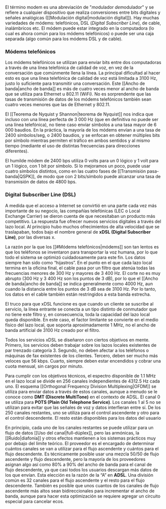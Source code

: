 El término modem es una abreviación de "*mo*dulador *dem*odulador" y se refiere a cualquier dispositivo que realiza conversiones entre bits digitales y señales analógicas ([[Modulación digital|modulación digital]]). Hay muchas variedades de módems: telefónicos, DSL (*Digital Subscriber Line*), de cable, inalámbricos etc. El módem puede estar integrado en la computadora (lo cual es ahora común para los módems telefónicos) o puede ser una caja separada (algo común para los módems DSL y de cable).

### Módems telefónicos
Los módems telefónicos se utilizan para enviar bits entre dos computadoras a través de una línea telefónica de calidad de voz, en vez de la conversación que comúnmente llena la línea. La principal dificultad al hacer esto es que una línea telefónica de calidad de voz está limitada a 3100 Hz, justo lo suficiente para transmitir una conversación. Este [[Ancho de banda|ancho de banda]] es más de cuatro veces menor al ancho de banda que se utiliza para Ethernet u 802.11 (WiFi). No es sorprendente que las tasas de transmisión de datos de los módems telefónicos también sean cuatro veces menores que las de Ethernet y 802.11.

El [[Teorema de Nyquist y Shannon|teorema de Nyquist]] nos indica que incluso con una línea perfecta de 3 000 Hz (que en definitiva no puede ser una línea telefónica), no tiene caso enviar símbolos a una tasa mayor de 6 000 baudios. En la práctica, la mayoría de los módems envían a una tasa de 2400 símbolos/seg, o 2400 baudios, y se enfocan en obtener múltiples bits por símbolo mientras permiten el tráfico en ambos sentidos y al mismo tiempo (mediante el uso de distintas frecuencias para direcciones diferentes).

El humilde módem de 2400 bps utiliza 0 volts para un 0 lógico y 1 volt para un 1 lógico, con 1 bit por símbolo. Si lo mejoramos un poco, puede usar cuatro símbolos distintos, como en las cuatro fases de [[Transmisión pasa-banda|QSPK]], de modo que con 2 bits/símbolo puede alcanzar una tasa de transmisión de datos de 4800 bps.

### Digital Subscriber Line (DSL)
A medida que el acceso a Internet se convirtió en una parte cada vez más importante de su negocio, las compañías telefónicas (LEC o Local Exchange Carrier) se dieron cuenta de que necesitaban un producto más competitivo. La respuesta fue ofrecer nuevos servicios digitales a través del lazo local. Al principio hubo muchos ofrecimientos de alta velocidad que se traslapaban, todos bajo el nombre general de **xDSL (Digital Subscriber Line)**, por las diversas x.

La razón por la que los [[#Módems telefónicos|módems]] son tan lentos es que los teléfonos se inventaron para transportar la voz humana, por lo que todo el sistema se optimizó cuidadosamente para este fin. Los datos siempre han sido como “hijastros”. En el punto en el que cada lazo local termina en la oficina final, el cable pasa por un filtro que atenúa todas las frecuencias menores de 300 Hz y mayores de 3 400 Hz. El corte no es muy abrupto (300 Hz y 3 400 Hz son los puntos de 3 dB), por lo que el [[Ancho de banda|ancho de banda]] se indica generalmente como 4000 Hz, aun cuando la distancia entre los puntos de 3 dB sea de 3100 Hz. Por lo tanto, los datos en el cable también están restringidos a esta banda estrecha.

El truco para que xDSL funcione es que cuando un cliente se suscribe al servicio, la línea entrante se conecta a un tipo distinto de conmutador que no tiene este filtro y, en consecuencia, toda la capacidad del lazo local queda disponible. En este caso, el factor limitante se convierte en el medio físico del lazo local, que soporta aproximadamente 1 MHz, no el ancho de banda artificial de 3100 Hz creado por el filtro.

Todos los servicios xDSL se diseñaron con ciertos objetivos en mente. Primero, los servicios deben trabajar sobre los lazos locales existentes de par trenzado categoría 3. Segundo, no deben afectar a los teléfonos o máquinas de fax existentes de los clientes. Tercero, deben ser mucho más veloces que 56 kbps. Cuarto, siempre deben estar encendidos y cobrar una cuota mensual, sin cargos por minuto.

Para cumplir con los objetivos técnicos, el espectro disponible de 1.1 MHz en el lazo local se divide en 256 canales independientes de 4312.5 Hz cada uno. El esquema [[Orthogonal Frequency Division Multiplexing|OFDM]] se utiliza para enviar datos a través de estos canales, aunque a menudo se le conoce como **DMT (Discrete MultiTone)** en el contexto de ADSL. El canal 0 se utiliza para **POTS (Plain Old Telephone Service)**. Los canales 1 al 5 no se utilizan para evitar que las señales de voz y datos interfieran entre sí. De los 250 canales restantes, uno se utiliza para el control ascendente y otro para el control descendente. El resto están disponibles para los datos del usuario

En principio, cada uno de los canales restantes se puede utilizar para un flujo de datos [[Uso del canal|full-dúplex]], pero las armónicas, la [[Ruido|diafonía]] y otros efectos mantienen a los sistemas prácticos muy por debajo del límite teórico. El proveedor es el encargado de determinar cuántos canales se van a utilizar para el flujo ascendente y cuántos para el flujo descendente. Es técnicamente posible usar una mezcla 50/50 de flujo ascendente y flujo descendente, pero la mayoría de los proveedores asignan algo así como 80% a 90% del ancho de banda para el canal de flujo descendente, ya que casi todos los usuarios descargan más datos de los que envían. Esta elección es la razón de la “A” en **ADSL**. Una división común es 32 canales para el flujo ascendente y el resto para el flujo descendente. También es posible que unos cuantos de los canales de flujo ascendente más altos sean bidireccionales para incrementar el ancho de banda, aunque para hacer esta optimización se requiere agregar un circuito especial para cancelar ecos.
